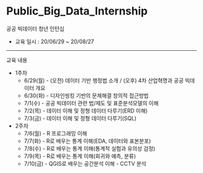 # Public_Big_Data_Internship
공공 빅데이터 청년 인턴십

 

- 교육 일시 : 20/06/29 ~ 20/08/27

- ---

  교육 내용

  - 1주차
    - 6/29(월) - (오전) 데이터 기반 행정법 소개 / (오후) 4차 산업혁명과 공공 빅데이터 개요
    - 6/30(화) - 디자인씽킹 기반의 문제해결 창의적 접근방법
    - 7/1(수) - 공공 빅데이터 관련 법/제도 및 표준분석모델의 이해
    - 7/2(목) - 데이터 이해 및 정형 데이터 다루기(ERD 이해)
    - 7/3(금) - 데이터 이해 및 정형 데이터 다루기(SQL)
  - 2주차
    - 7/6(월) - R 프로그래밍 이해
    - 7/7(화) - R로 배우는 통계 이해(EDA, 데이터와 표본분포)
    - 7/8(수) - R로 배우는 통계 이해(통계적 실험과 유의성 검정)
    - 7/9(목) - R로 배우는 통계 이해(회귀와 예측, 분류)
    - 7/10(금) - QGIS로 배우는 공간분석 이해 - CCTV 분석